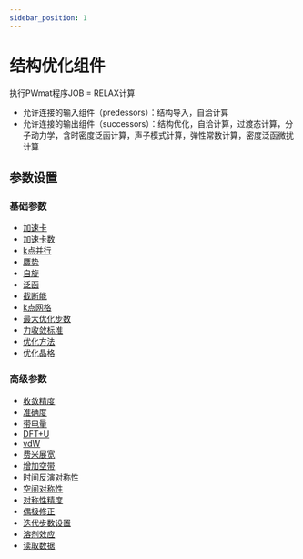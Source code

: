 ```yaml
---
sidebar_position: 1
---
```


# 结构优化组件
执行PWmat程序JOB = RELAX计算

- 允许连接的输入组件（predessors）：结构导入，自洽计算
- 允许连接的输出组件（successors）：结构优化，自洽计算，过渡态计算，分子动力学，含时密度泛函计算，声子模式计算，弹性常数计算，密度泛函微扰计算

## 参数设置

### 基础参数

- [加速卡](../parameters/qflow_parameters_gpu.md)
- [加速卡数](../parameters/qflow_parameters_gpu_number.md)
- [k点并行](../parameters/qflow_parameters_kpara.md)
- [赝势](../parameters/qflow_parameters_pp.md)
- [自旋](../parameters/qflow_parameters_spin.md)
- [泛函](../parameters/qflow_parameters_xcfunctional.md)
- [截断能](../parameters/qflow_parameters_ecut.md)
- [k点网格](../parameters/qflow_parameters_kmesh.md)
- [最大优化步数](../parameters/qflow_parameters_relax.md)
- [力收敛标准](../parameters/qflow_parameters_relax.md)
- [优化方法](../parameters/qflow_parameters_relax.md)
- [优化晶格](../parameters/qflow_parameters_relax.md)

### 高级参数

- [收敛精度](../parameters/qflow_parameters_convergence.md)
- [准确度](../parameters/qflow_parameters_accuracy.md)
- [带电量](../parameters/qflow_parameters_net_charge.md)
- [DFT+U](../parameters/qflow_parameters_dft+u.md)
- [vdW](../parameters/qflow_parameters_vdw.md)
- [费米展宽](../parameters/qflow_parameters_fermide.md)
- [增加空带](../parameters/qflow_parameters_addband.md)
- [时间反演对称性](../parameters/qflow_parameters_symmetry.md)
- [空间对称性](../parameters/qflow_parameters_symmetry.md)
- [对称性精度](../parameters/qflow_parameters_symmetry.md)
- [偶极修正](../parameters/qflow_parameters_dipole.md)
- [迭代步数设置](../parameters/qflow_parameters_iteration.md)
- [溶剂效应](../parameters/qflow_parameters_solvent.md)
- [读取数据](../parameters/qflow_parameters_read_data.md)
